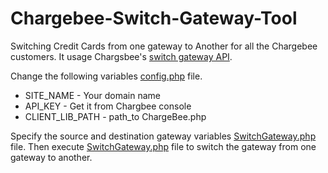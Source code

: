 # Chargebee-Switch-Gateway-Tool
Switching Credit Cards from one gateway to Another for all the Chargebee customers. It usage Chargsbee's [switch gateway API](https://apidocs.chargebee.com/docs/api/cards#switch_gateway).


Change the following variables [config.php](https://github.com/vaibhav1510/chargebee-switch-gateway-tool/blob/master/cb-switch-gw-tool/config.php) file.

* SITE_NAME - Your domain name
* API_KEY - Get it from Chargbee console
* CLIENT_LIB_PATH - path_to ChargeBee.php


Specify the source and destination gateway variables [SwitchGateway.php](https://github.com/vaibhav1510/chargebee-switch-gateway-tool/blob/master/SwitchGateway.php) file. Then execute [SwitchGateway.php](https://github.com/vaibhav1510/chargebee-switch-gateway-tool/blob/master/SwitchGateway.php) file to switch the gateway from one gateway to another.







